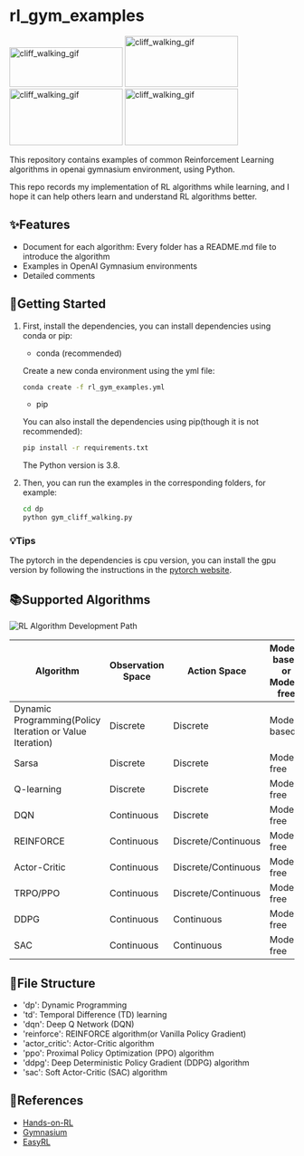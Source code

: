 # rl_gym_examples

<img src="https://imgur.com/C7jhNYR.gif" width = "200" height = "70" alt="cliff_walking_gif"/>
<img src="https://imgur.com/s7uDhFJ.gif" width = "200" height = "90" alt="cliff_walking_gif"/>
<img src="https://imgur.com/Rf580ax.gif" width = "200" height = "100" alt="cliff_walking_gif"/>
<img src="https://imgur.com/QM8PfKs.gif" width = "200" height = "100" alt="cliff_walking_gif"/>

This repository contains examples of common Reinforcement Learning algorithms in openai gymnasium environment, using Python.

This repo records my implementation of RL algorithms while learning, and I hope it can help others learn and understand RL algorithms better.


## :sparkles:Features

- Document for each algorithm: Every folder has a README.md file to introduce the algorithm
- Examples in OpenAI Gymnasium environments
- Detailed comments

## :rocket:Getting Started

1. First, install the dependencies, you can install dependencies using conda or pip:
    - conda (recommended)

    Create a new conda environment using the yml file:
    ```Bash
    conda create -f rl_gym_examples.yml
    ```
    - pip

    You can also install the dependencies using pip(though it is not recommended):
    ```Bash
    pip install -r requirements.txt
    ```
    The Python version is 3.8.

2. Then, you can run the examples in the corresponding folders, for example:
    ```Bash
    cd dp
    python gym_cliff_walking.py
    ```

### :bulb:Tips

The pytorch in the dependencies is cpu version, you can install the gpu version by following the instructions in the [pytorch website](https://pytorch.org/get-started/locally/).

## :books:Supported Algorithms

![RL Algorithm Development Path](https://i.imgur.com/Szbxpri.png)

| Algorithm | Observation Space | Action Space | Model-based or Model-free | On-policy or Off-policy |
| --- | --- | --- | --- | --- |
| Dynamic Programming(Policy Iteration or Value Iteration) | Discrete | Discrete | Model-based | NA |
| Sarsa | Discrete | Discrete | Model-free | on-policy |
| Q-learning | Discrete | Discrete | Model-free | off-policy |
| DQN | Continuous | Discrete | Model-free | off-policy |
| REINFORCE | Continuous | Discrete/Continuous | Model-free | on-policy |
| Actor-Critic | Continuous | Discrete/Continuous | Model-free | on-policy |
| TRPO/PPO | Continuous | Discrete/Continuous | Model-free | on-policy |
| DDPG | Continuous | Continuous | Model-free | off-policy |
| SAC | Continuous | Continuous | Model-free | off-policy |

## :file_folder:File Structure

- 'dp':  Dynamic Programming
- 'td':  Temporal Difference (TD) learning
- 'dqn': Deep Q Network (DQN)
- 'reinforce': REINFORCE algorithm(or Vanilla Policy Gradient)
- 'actor_critic': Actor-Critic algorithm
- 'ppo': Proximal Policy Optimization (PPO) algorithm
- 'ddpg': Deep Deterministic Policy Gradient (DDPG) algorithm
- 'sac': Soft Actor-Critic (SAC) algorithm

## :memo:References

- [Hands-on-RL](https://github.com/boyu-ai/Hands-on-RL)
- [Gymnasium](https://gymnasium.farama.org/)
- [EasyRL](https://datawhalechina.github.io/easy-rl/#/)